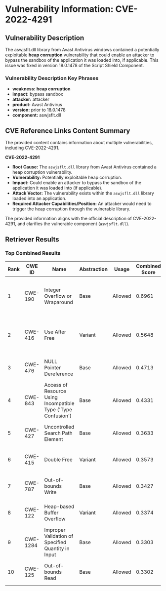 # Vulnerability Information: CVE-2022-4291

## Vulnerability Description
The aswjsflt.dll library from Avast Antivirus windows contained a potentially exploitable **heap corruption** vulnerability that could enable an attacker to bypass the sandbox of the application it was loaded into, if applicable. This issue was fixed in version 18.0.1478 of the Script Shield Component.

### Vulnerability Description Key Phrases
- **weakness:** **heap corruption**
- **impact:** bypass sandbox
- **attacker:** attacker
- **product:** Avast Antivirus
- **version:** prior to 18.0.1478
- **component:** aswjsflt.dll

## CVE Reference Links Content Summary
The provided content contains information about multiple vulnerabilities, including CVE-2022-4291.

**CVE-2022-4291**

*   **Root Cause:** The `aswjsflt.dll` library from Avast Antivirus contained a heap corruption vulnerability.
*   **Vulnerability:** Potentially exploitable heap corruption.
*  **Impact:** Could enable an attacker to bypass the sandbox of the application it was loaded into (if applicable).
*   **Attack Vector:** The vulnerability exists within the `aswjsflt.dll` library loaded into an application.
*   **Required Attacker Capabilities/Position:** An attacker would need to trigger the heap corruption through the vulnerable library.

The provided information aligns with the official description of CVE-2022-4291, and clarifies the vulnerable component (`aswjsflt.dll`).

## Retriever Results

### Top Combined Results

| Rank | CWE ID | Name | Abstraction | Usage | Combined Score | Retrievers | Individual Scores |
|------|--------|------|-------------|-------|---------------|------------|-------------------|
| 1 | CWE-190 | Integer Overflow or Wraparound | Base | Allowed | 0.6961 | dense, sparse, graph | dense: 0.436, sparse: 0.210, graph: 1.000 |
| 2 | CWE-416 | Use After Free | Variant | Allowed | 0.5648 | dense, sparse, graph | dense: 0.456, sparse: 0.193, graph: 0.764 |
| 3 | CWE-476 | NULL Pointer Dereference | Base | Allowed | 0.4713 | sparse, graph | sparse: 0.199, graph: 1.000 |
| 4 | CWE-843 | Access of Resource Using Incompatible Type ('Type Confusion') | Base | Allowed | 0.4331 | sparse, graph | sparse: 0.205, graph: 0.883 |
| 5 | CWE-427 | Uncontrolled Search Path Element | Base | Allowed | 0.3633 | dense, sparse | dense: 0.512, sparse: 0.187 |
| 6 | CWE-415 | Double Free | Variant | Allowed | 0.3573 | sparse, graph | sparse: 0.192, graph: 0.776 |
| 7 | CWE-787 | Out-of-bounds Write | Base | Allowed | 0.3427 | dense, sparse | dense: 0.464, sparse: 0.193 |
| 8 | CWE-122 | Heap-based Buffer Overflow | Variant | Allowed | 0.3374 | dense, sparse | dense: 0.479, sparse: 0.220 |
| 9 | CWE-1284 | Improper Validation of Specified Quantity in Input | Base | Allowed | 0.3303 | sparse, graph | sparse: 0.183, graph: 0.631 |
| 10 | CWE-125 | Out-of-bounds Read | Base | Allowed | 0.3302 | dense, sparse | dense: 0.444, sparse: 0.189 |


